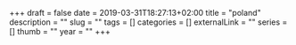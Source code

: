 +++ 
draft = false
date = 2019-03-31T18:27:13+02:00
title = "poland"
description = ""
slug = "" 
tags = []
categories = []
externalLink = ""
series = []
thumb = ""
year = ""
+++
